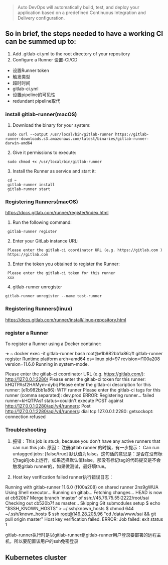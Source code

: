 > Auto DevOps will automatically build, test, and deploy your application based on a predefined Continuous Integration and Delivery configuration.

## So in brief, the steps needed to have a working CI can be summed up to:
1. Add .gitlab-ci.yml to the root directory of your repository
2. Configure a Runner
设置-CI/CD 
* 设置Runner token
* 触发类型
* 超时时间
* gitlab-ci.yml
* 设置pipeline的可见性
* redundant pipeline取代

### install gitlab-runner(macOS)
1. Download the binary for your system:
```
 sudo curl --output /usr/local/bin/gitlab-runner https://gitlab-runner-downloads.s3.amazonaws.com/latest/binaries/gitlab-runner-darwin-amd64
```

2. Give it permissions to execute:
```
 sudo chmod +x /usr/local/bin/gitlab-runner
```

3. Install the Runner as service and start it:
```
 cd ~
 gitlab-runner install
 gitlab-runner start
```

### Registering Runners(macOS)
https://docs.gitlab.com/runner/register/index.html
1. Run the following command:
```
 gitlab-runner register
```
2. Enter your GitLab instance URL:
```
 Please enter the gitlab-ci coordinator URL (e.g. https://gitlab.com )
 https://gitlab.com
```
3. Enter the token you obtained to register the Runner:
```
 Please enter the gitlab-ci token for this runner
 xxx
```
4. gitlab-runner unregister
```
gitlab-runner unregister --name test-runner
```

### Registering Runners(linux)
https://docs.gitlab.com/runner/install/linux-repository.html

### register a Runner
To register a Runner using a Docker container:

➜  ~ docker exec -it gitlab-runner bash
root@e1b982bb1a86:/# gitlab-runner register
Runtime platform                                    arch=amd64 os=linux pid=97 revision=f100a208 version=11.6.0
Running in system-mode.

Please enter the gitlab-ci coordinator URL (e.g. https://gitlab.com/):
http://127.0.0.1:2280/
Please enter the gitlab-ci token for this runner:
kHQTPAsf2HAMym-dybij
Please enter the gitlab-ci description for this runner:
[e1b982bb1a86]: WTF runner
Please enter the gitlab-ci tags for this runner (comma separated):
dev,prod
ERROR: Registering runner... failed                 runner=kHQTPAsf status=couldn't execute POST against http://127.0.0.1:2280/api/v4/runners: Post http://127.0.0.1:2280/api/v4/runners: dial tcp 127.0.0.1:2280: getsockopt: connection refused


### Troubleshooting
1. 报错：This job is stuck, because you don't have any active runners that can run this job.
原因：
注册gitlab runner 的时候，有一步提示：
Can run untagged jobs: [false/true]
默认值为false。这句话的意思是：是否在没有标记tag的job上运行，如果选择默认值false，那没有标记tag的代码提交是不会触发gitlab runner的，如果做测试，最好填true。

2. Host key verification failed
runner执行错误日志：

Running with gitlab-runner 11.6.0 (f100a208)
  on shared runner 2ns9gWUA
Using Shell executor...
Running on gitlab...
Fetching changes...
HEAD is now at cb520b7 Merge branch 'master' of ssh://45.76.75.55:2222/root/sai
Checking out cb520b7f as master...
Skipping Git submodules setup
$ echo "$SSH_KNOWN_HOSTS" > ~/.ssh/known_hosts
$ chmod 644 ~/.ssh/known_hosts
$ ssh root@149.28.205.96 "cd /data/www/sai && git pull origin master"
Host key verification failed.
ERROR: Job failed: exit status 1

gitlab-runner执行时是以gitlab-runner组gitlab-runner用户登录要部署的远程主机，所以要配置该用户的ssh免密登录

## Kubernetes cluster
